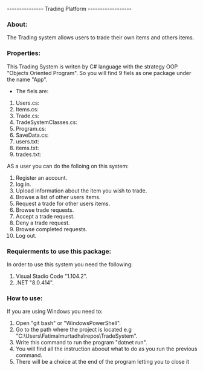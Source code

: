 --------------- Trading Platform ------------------

### About: 
The Trading system allows users to trade their own items and others items.

### Properties: 
This Trading System is writen by C# language with the strategy OOP "Objects Oriented Program". So you will find 9 fiels as one package under the name "App". 
- The fiels are:
1. Users.cs: 
2. Items.cs:
3. Trade.cs: 
4. TradeSystemClasses.cs:
5. Program.cs:
6. SaveData.cs: 
7. users.txt:
8. items.txt:
9. trades.txt: 

AS a user you can do the folloing on this system:
1. Register an account.
2. log in.
3. Upload information about the item you wish to trade.
4. Browse a list of other users items.
5. Request a trade for other users items.
6. Browse trade requests.
7. Accept a trade request.
8. Deny a trade request.
9. Browse completed requests.
2. Log out.

### Requierments to use this package:
In order to use this system you need the following: 
1. Visual Stadio Code "1.104.2".
2. .NET "8.0.414".
 


### How to use:
If you are using Windows you need to:
1. Open "git bash" or "WindowsPowerShell".
2. Go to the path where the project is located e.g "C:\Users\Fatimalmurtadha\repos\TradeSystem".
3. Write this command to run the program "dotnet run".
4. You will find all the instruction aboout what to do as you run the previous command.
5. There will be a choice at the end of the program letting you to close it  


